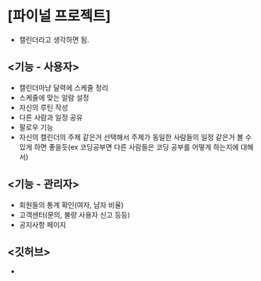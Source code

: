 # [파이널 프로젝트]

- 캘린더라고 생각하면 됨.

## <기능 - 사용자>
- 캘린더마냥 달력에 스케줄 정리 
- 스케줄에 맞는 알람 설정
- 자신의 루틴 작성
- 다른 사람과 일정 공유
- 팔로우 기능
- 자신의 캘린더의 주제 같은거 선택해서 주제가 동일한 사람들의 일정 같은거 
볼 수 있게 하면 좋을듯(ex 코딩공부면 다른 사람들은 코딩 공부를 어떻게 하는지에 대해서)

## <기능 - 관리자>
- 회원들의 통계 확인(여자, 남자 비율)
- 고객센터(문의, 불량 사용자 신고 등등)
- 공지사항 페이지

## <깃허브>
-